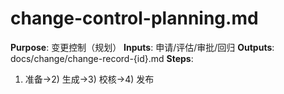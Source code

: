 # change-control-planning.md

**Purpose**: 变更控制（规划）
**Inputs**: 申请/评估/审批/回归
**Outputs**: docs/change/change-record-{id}.md
**Steps**:

1. 准备→2) 生成→3) 校核→4) 发布
